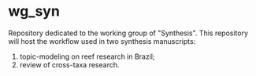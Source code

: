 # wg_syn
Repository dedicated to the working group of "Synthesis". This repository will host the workflow used in two synthesis manuscripts:
1) topic-modeling on reef research in Brazil;
2) review of cross-taxa research.

